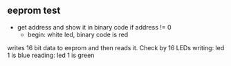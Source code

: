 eeprom test
-----------

- get address and show it in binary code if address != 0
    - begin: white led, binary code is red

writes 16 bit data to eeprom and then reads it. Check by 16 LEDs
writing: led 1 is blue
reading: led 1 is green